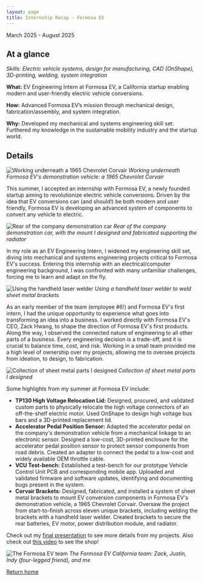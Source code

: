 ```yaml
---
layout: page
title: Internship Recap - Formosa EV
---
```


March 2025 - August 2025

## At a glance

_Skills: Electric vehicle systems, design for manufacturing, CAD (OnShape), 3D-printing, welding, system integration_

**What:** EV Engineering Intern at Formosa EV, a California startup enabling modern and user-friendly electric vehicle conversions.

**How:** Advanced Formosa EV’s mission through mechanical design, fabrication/assembly, and system integration.

**Why:** Developed my mechanical and systems engineering skill set. Furthered my knowledge in the sustainable mobility industry and the startup world.

## Details

![Working underneath a 1965 Chevrolet Corvair]({{site.url}}/assets/images/fev-1)
_Working underneath Formosa EV's demonstration vehicle: a 1965 Chevrolet Corvair_

This summer, I accepted an internship with Formosa EV, a newly founded startup aiming to revolutionize electric vehicle conversions. Driven by the idea that EV conversions can (and should!) be both modern and user friendly, Formosa EV is developing an advanced system of components to convert any vehicle to electric.

![Rear of the company demonstration car]({{site.url}}/assets/images/fev-2)
_Rear of the company demonstration car, with the mount I designed and fabricated supporting the radiator_

In my role as an EV Engineering Intern, I widened my engineering skill set, diving into mechanical and systems engineering projects critical to Formosa EV's success. Entering this internship with an electrical/computer engineering background, I was confronted with many unfamiliar challenges, forcing me to learn and adapt on the fly.

![Using the handheld laser welder]({{site.url}}/assets/images/fev-3)
_Using a handheld laser welder to weld sheet metal brackets_

As an early member of the team (employee #6!) and Formosa EV's first intern, I had the unique opportunity to experience what goes into transforming an idea into a business. I worked directly with Formosa EV's CEO, Zack Hwang, to shape the direction of Formosa EV's first products. Along the way, I observed the connected nature of engineering to all other parts of a business. Every engineering decision is a trade-off, and it is crucial to balance time, cost, and risk. Working in a small team provided me a high level of ownership over my projects, allowing me to oversee projects from ideation, to design, to fabrication.

![Collection of sheet metal parts I designed]({{site.url}}/assets/images/fev-4)
_Collection of sheet metal parts I designed_

Some highlights from my summer at Formosa EV include:

- **TP130 High Voltage Relocation Lid:**
  Designed, procured, and validated custom parts to physically relocate the high voltage connectors of an off-the-shelf electric motor. Used OnShape to design high voltage bus bars and a 3D-printed replacement lid.
- **Accelerator Pedal Position Sensor:**
  Adapted the accelerator pedal on the company's demonstration vehicle from a mechanical linkage to an electronic sensor. Designed a low-cost, 3D-printed enclosure for the accelerator pedal position sensor to protect sensor components from road debris. Created an adapter to connect the pedal to a low-cost and widely available OEM throttle cable.
- **VCU Test-bench:**
  Established a test-bench for our prototype Vehicle Control Unit PCB and corresponding mobile app. Uploaded and validated firmware and software updates, identifying and documenting bugs present in the system.
- **Corvair Brackets:**
  Designed, fabricated, and installed a system of sheet metal brackets to mount EV conversion components in Formosa EV's demonstration vehicle, a 1965 Chevrolet Corvair. Oversaw the project from start-to-finish across eleven unique brackets, including welding the brackets with a handheld laser welder. Created brackets to secure the rear batteries, EV motor, power distribution module, and radiator.

Check out my [final presentation](https://docs.google.com/presentation/d/1atOyfx5AOPAk49B8bUgAI0KauoSWF_P7xEC9JhzKnUw/edit?usp=sharing) to see more details from my projects. Also check out [this video](https://www.youtube.com/watch?v=seZ2ZDxqGsc) to see the shop!

![The Formosa EV team]({{site.url}}/assets/images/fev-5)
_The Formosa EV California team: Zack, Justin, Indy (four-legged friend), and me_

[Return home]({{site.url}})
